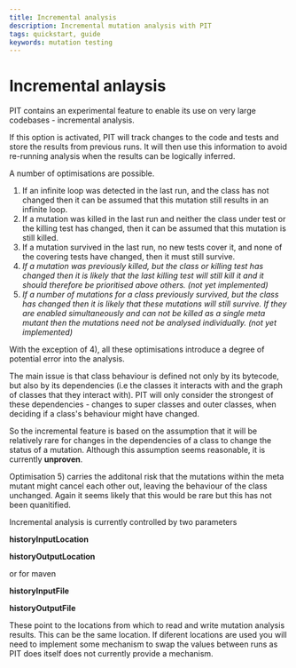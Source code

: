 ```yaml
---
title: Incremental analysis
description: Incremental mutation analysis with PIT
tags: quickstart, guide
keywords: mutation testing
---
```


# Incremental anlaysis

PIT contains an experimental feature to enable its use on very large codebases - incremental analysis.

If this option is activated, PIT will track changes to the code and tests and store the results from previous runs. It will then use this information to avoid re-running analysis when the results can be logically inferred.

A number of optimisations are possible.

1) If an infinite loop was detected in the last run, and the class has not changed then it can be assumed that this mutation still results in an infinite loop.
2) If a mutation was killed in the last run and neither the class under test or the killing test has changed, then it can be assumed that this mutation is still killed.
3) If a mutation survived in the last run, no new tests cover it, and none of the covering tests have changed, then it must still survive.
4) *If a mutation was previously killed, but the class or killing test has changed then it is likely that the last killing test will still kill it and it should therefore be prioritised above others. (not yet implemented)*
5) *If a number of mutations for a class previously survived, but the class has changed then it is likely that these mutations will still survive. If they are enabled simultaneously and can not be killed as a single meta mutant then the mutations need not be analysed individually. (not yet implemented)*

With the exception of 4), all these optimisations introduce a degree of potential error into the analysis.

The main issue is that class behaviour is defined not only by its bytecode, but also by its dependencies (i.e the classes it interacts with and the graph of classes that they interact with). PIT will only consider the strongest of these dependencies - changes to super classes and outer classes, when deciding if a class's behaviour might have changed.

So the incremental feature is based on the assumption that it will be relatively rare for changes in the dependencies of a class to change the status of a mutation. Although this assumption seems reasonable, it is currently **unproven**.

Optimisation 5) carries the additonal risk that the mutations within the meta mutant might cancel each other out, leaving the behaviour of the class unchanged. Again it seems likely that this would be rare but this has not been quanitified.

Incremental analysis is currently controlled by two parameters

**historyInputLocation**

**historyOutputLocation**

or for maven

**historyInputFile**

**historyOutputFile**


These point to the locations from which to read and write mutation analysis results. This can be the same location. If diferent locations are used
you will need to implement some mechanism to swap the values between runs as PIT does itself does not currently provide a mechanism.



